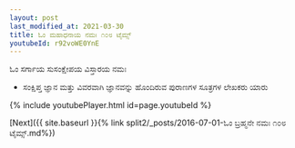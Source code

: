 ```yaml
---
layout: post
last_modified_at: 2021-03-30
title: ಓಂ ಮಹಾಧನಾಯ ನಮಃ ೧೦೮ ಟೈಮ್ಸ್
youtubeId: r92voWE0YnE
---
```

 
 
 ಓಂ ಸರ್ಗಾಯ ಸುಸಂಕ್ಷೇಪಯ ವಿಸ್ತಾರಯ ನಮಃ  
 
 -  ಸಂಕ್ಷಿಪ್ತ ಜ್ಞಾನ ಮತ್ತು ವಿವರವಾಗಿ ಜ್ಞಾನವನ್ನು ಹೊಂದಿರುವ ಪುರಾಣಗಳ ಸೂತ್ರಗಳ ಲೇಖಕರು ಯಾರು 
 
  
 
  
 
 
 
 
 
 


{% include youtubePlayer.html id=page.youtubeId %}
 
[Next]({{ site.baseurl }}{% link  split2/_posts/2016-07-01-ಓಂ ಬ್ರಹ್ಮನೇ ನಮಃ ೧೦೮ ಟೈಮ್ಸ್.md%})
 

